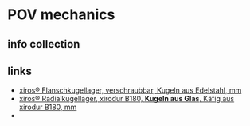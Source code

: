 # POV mechanics
<!--lint disable list-item-indent-->
<!--lint disable list-item-bullet-indent-->

## info collection




## links
- [xiros® Flanschkugellager, verschraubbar, Kugeln aus Edelstahl, mm](https://www.igus.de/product/498)
- [xiros® Radialkugellager, xirodur B180, **Kugeln aus Glas**, Käfig aus xirodur B180, mm](https://www.igus.de/product/460)
- []()
